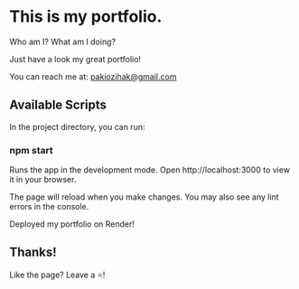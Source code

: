 # This is my portfolio.

Who am I?
What am I doing?

Just have a look my great portfolio!

You can reach me at: pakiozihak@gmail.com

## Available Scripts
In the project directory, you can run:

### npm start
Runs the app in the development mode.
Open http://localhost:3000 to view it in your browser.

The page will reload when you make changes.
You may also see any lint errors in the console.

Deployed my portfolio on Render!

## Thanks!
Like the page? Leave a ⭐!
